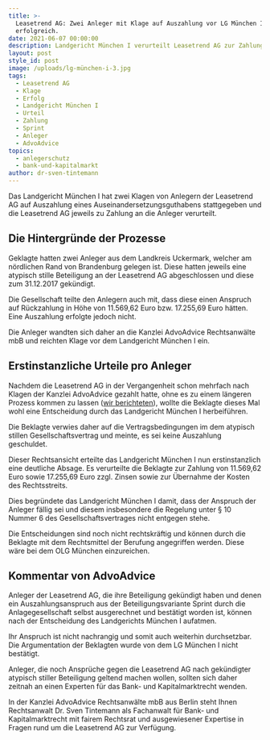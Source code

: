 ```yaml
---
title: >-
  Leasetrend AG: Zwei Anleger mit Klage auf Auszahlung vor LG München I
  erfolgreich.
date: 2021-06-07 00:00:00
description: Landgericht München I verurteilt Leasetrend AG zur Zahlung an zwei Anleger.
layout: post
style_id: post
image: /uploads/lg-münchen-i-3.jpg
tags:
  - Leasetrend AG
  - Klage
  - Erfolg
  - Landgericht München I
  - Urteil
  - Zahlung
  - Sprint
  - Anleger
  - AdvoAdvice
topics:
  - anlegerschutz
  - bank-und-kapitalmarkt
author: dr-sven-tintemann
---
```

Das Landgericht München I hat zwei Klagen von Anlegern der Leasetrend AG auf Auszahlung eines Auseinandersetzungsguthabens stattgegeben und die Leasetrend AG jeweils zu Zahlung an die Anleger verurteilt.

## Die Hintergründe der Prozesse

Geklagte hatten zwei Anleger aus dem Landkreis Uckermark, welcher am nördlichen Rand von Brandenburg gelegen ist. Diese hatten jeweils eine atypisch stille Beteiligung an der Leasetrend AG abgeschlossen und diese zum 31.12.2017 gekündigt.&nbsp;

Die Gesellschaft teilte den Anlegern auch mit, dass diese einen Anspruch auf Rückzahlung in Höhe von 11.569,62 Euro bzw. 17.255,69 Euro hätten. Eine Auszahlung erfolgte jedoch nicht.&nbsp;

Die Anleger wandten sich daher an die Kanzlei AdvoAdvice Rechtsanwälte mbB und reichten Klage vor dem Landgericht München I ein.&nbsp;

## Erstinstanzliche Urteile pro Anleger

Nachdem die Leasetrend AG in der Vergangenheit schon mehrfach nach Klagen der Kanzlei AdvoAdvice gezahlt hatte, ohne es zu einem längeren Prozess kommen zu lassen ([wir berichteten](/blog/leasetrend-ag-zahlt-mehreren-anlegern-abfindungsguthaben-nach-klagen-vor-lg-m%C3%BCnchen-i-aus/)), wollte die Beklagte dieses Mal wohl eine Entscheidung durch das Landgericht München I herbeiführen.&nbsp;

Die Beklagte verwies daher auf die Vertragsbedingungen im dem atypisch stillen Gesellschaftsvertrag und meinte, es sei keine Auszahlung geschuldet.&nbsp;

Dieser Rechtsansicht erteilte das Landgericht München I nun erstinstanzlich eine deutliche Absage. Es verurteilte die Beklagte zur Zahlung von 11.569,62 Euro sowie 17.255,69 Euro zzgl. Zinsen sowie zur Übernahme der Kosten des Rechtsstreits.&nbsp;

Dies begründete das Landgericht München I damit, dass der Anspruch der Anleger fällig sei und diesem insbesondere die Regelung unter &sect; 10 Nummer 6 des Gesellschaftsvertrages nicht entgegen stehe.&nbsp;

Die Entscheidungen sind noch nicht rechtskräftig und können durch die Beklagte mit dem Rechtsmittel der Berufung angegriffen werden. Diese wäre bei dem OLG München einzureichen.&nbsp;

## Kommentar von AdvoAdvice

Anleger der Leasetrend AG, die ihre Beteiligung gekündigt haben und denen ein Auszahlungsanspruch aus der Beteiligungsvariante Sprint durch die Anlagegesellschaft selbst ausgerechnet und bestätigt worden ist, können nach der Entscheidung des Landgerichts München I aufatmen.&nbsp;

Ihr Anspruch ist nicht nachrangig und somit auch weiterhin durchsetzbar. Die Argumentation der Beklagten wurde von dem LG München I nicht bestätigt.&nbsp;

Anleger, die noch Ansprüche gegen die Leasetrend AG nach gekündigter atypisch stiller Beteiligung geltend machen wollen, sollten sich daher zeitnah an einen Experten für das Bank- und Kapitalmarktrecht wenden.&nbsp;

In der Kanzlei AdvoAdvice Rechtsanwälte mbB aus Berlin steht Ihnen Rechtsanwalt Dr. Sven Tintemann als Fachanwalt für Bank- und Kapitalmarktrecht mit fairem Rechtsrat und ausgewiesener Expertise in Fragen rund um die Leasetrend AG zur Verfügung.&nbsp;

&nbsp;

&nbsp;
